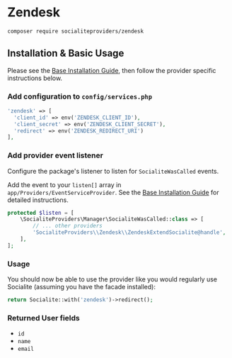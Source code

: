 # Zendesk

```bash
composer require socialiteproviders/zendesk
```

## Installation & Basic Usage

Please see the [Base Installation Guide](https://socialiteproviders.com/usage/), then follow the provider specific instructions below.

### Add configuration to `config/services.php`

```php
'zendesk' => [    
  'client_id' => env('ZENDESK_CLIENT_ID'),  
  'client_secret' => env('ZENDESK_CLIENT_SECRET'),  
  'redirect' => env('ZENDESK_REDIRECT_URI') 
],
```

### Add provider event listener

Configure the package's listener to listen for `SocialiteWasCalled` events.

Add the event to your `listen[]` array in `app/Providers/EventServiceProvider`. See the [Base Installation Guide](https://socialiteproviders.com/usage/) for detailed instructions.

```php
protected $listen = [
    \SocialiteProviders\Manager\SocialiteWasCalled::class => [
        // ... other providers
        'SocialiteProviders\\Zendesk\\ZendeskExtendSocialite@handle',
    ],
];
```

### Usage

You should now be able to use the provider like you would regularly use Socialite (assuming you have the facade installed):

```php
return Socialite::with('zendesk')->redirect();
```

### Returned User fields

- ``id``
- ``name``
- ``email``
